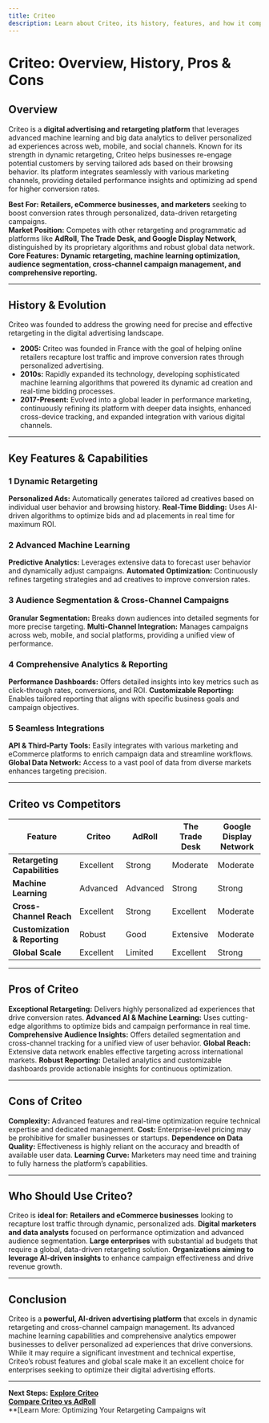 ```yaml
---
title: Criteo
description: Learn about Criteo, its history, features, and how it compares to other digital advertising and retargeting platforms.
---
```


# **Criteo: Overview, History, Pros & Cons**

## **Overview**  
Criteo is a **digital advertising and retargeting platform** that leverages advanced machine learning and big data analytics to deliver personalized ad experiences across web, mobile, and social channels. Known for its strength in dynamic retargeting, Criteo helps businesses re-engage potential customers by serving tailored ads based on their browsing behavior. Its platform integrates seamlessly with various marketing channels, providing detailed performance insights and optimizing ad spend for higher conversion rates.

 **Best For:** **Retailers, eCommerce businesses, and marketers** seeking to boost conversion rates through personalized, data-driven retargeting campaigns.  
 **Market Position:** Competes with other retargeting and programmatic ad platforms like **AdRoll, The Trade Desk, and Google Display Network**, distinguished by its proprietary algorithms and robust global data network.  
 **Core Features:** **Dynamic retargeting, machine learning optimization, audience segmentation, cross-channel campaign management, and comprehensive reporting.**

---

## **History & Evolution**  
Criteo was founded to address the growing need for precise and effective retargeting in the digital advertising landscape.

- **2005:** Criteo was founded in France with the goal of helping online retailers recapture lost traffic and improve conversion rates through personalized advertising.
- **2010s:** Rapidly expanded its technology, developing sophisticated machine learning algorithms that powered its dynamic ad creation and real-time bidding processes.
- **2017-Present:** Evolved into a global leader in performance marketing, continuously refining its platform with deeper data insights, enhanced cross-device tracking, and expanded integration with various digital channels.

---

## **Key Features & Capabilities**

### **1 Dynamic Retargeting**
 **Personalized Ads:** Automatically generates tailored ad creatives based on individual user behavior and browsing history.
 **Real-Time Bidding:** Uses AI-driven algorithms to optimize bids and ad placements in real time for maximum ROI.

### **2 Advanced Machine Learning**
 **Predictive Analytics:** Leverages extensive data to forecast user behavior and dynamically adjust campaigns.
 **Automated Optimization:** Continuously refines targeting strategies and ad creatives to improve conversion rates.

### **3 Audience Segmentation & Cross-Channel Campaigns**
 **Granular Segmentation:** Breaks down audiences into detailed segments for more precise targeting.
 **Multi-Channel Integration:** Manages campaigns across web, mobile, and social platforms, providing a unified view of performance.

### **4 Comprehensive Analytics & Reporting**
 **Performance Dashboards:** Offers detailed insights into key metrics such as click-through rates, conversions, and ROI.
 **Customizable Reporting:** Enables tailored reporting that aligns with specific business goals and campaign objectives.

### **5 Seamless Integrations**
 **API & Third-Party Tools:** Easily integrates with various marketing and eCommerce platforms to enrich campaign data and streamline workflows.
 **Global Data Network:** Access to a vast pool of data from diverse markets enhances targeting precision.

---

## **Criteo vs Competitors**

| Feature                   | Criteo            | AdRoll           | The Trade Desk    | Google Display Network |
|---------------------------|-------------------|------------------|-------------------|------------------------|
| **Retargeting Capabilities** |  Excellent    |  Strong        |  Moderate       |  Moderate            |
| **Machine Learning**      |  Advanced       |  Advanced      |  Strong         |  Strong              |
| **Cross-Channel Reach**   |  Excellent      |  Strong        |  Excellent      |  Moderate            |
| **Customization & Reporting** |  Robust    |  Good          |  Extensive      |  Moderate            |
| **Global Scale**          |  Excellent      |  Limited       |  Excellent      |  Strong              |

---

## **Pros of Criteo**
 **Exceptional Retargeting:** Delivers highly personalized ad experiences that drive conversion rates.
 **Advanced AI & Machine Learning:** Uses cutting-edge algorithms to optimize bids and campaign performance in real time.
 **Comprehensive Audience Insights:** Offers detailed segmentation and cross-channel tracking for a unified view of user behavior.
 **Global Reach:** Extensive data network enables effective targeting across international markets.
 **Robust Reporting:** Detailed analytics and customizable dashboards provide actionable insights for continuous optimization.

---

## **Cons of Criteo**
 **Complexity:** Advanced features and real-time optimization require technical expertise and dedicated management.
 **Cost:** Enterprise-level pricing may be prohibitive for smaller businesses or startups.
 **Dependence on Data Quality:** Effectiveness is highly reliant on the accuracy and breadth of available user data.
 **Learning Curve:** Marketers may need time and training to fully harness the platform’s capabilities.

---

## **Who Should Use Criteo?**
Criteo is **ideal for:**
 **Retailers and eCommerce businesses** looking to recapture lost traffic through dynamic, personalized ads.
 **Digital marketers and data analysts** focused on performance optimization and advanced audience segmentation.
 **Large enterprises** with substantial ad budgets that require a global, data-driven retargeting solution.
 **Organizations aiming to leverage AI-driven insights** to enhance campaign effectiveness and drive revenue growth.

---

## **Conclusion**
Criteo is a **powerful, AI-driven advertising platform** that excels in dynamic retargeting and cross-channel campaign management. Its advanced machine learning capabilities and comprehensive analytics empower businesses to deliver personalized ad experiences that drive conversions. While it may require a significant investment and technical expertise, Criteo’s robust features and global scale make it an excellent choice for enterprises seeking to optimize their digital advertising efforts.

---

 **Next Steps:**
 **[Explore Criteo](https://www.criteo.com/)**  
 **[Compare Criteo vs AdRoll](#)**  
 **[Learn More: Optimizing Your Retargeting Campaigns wit
